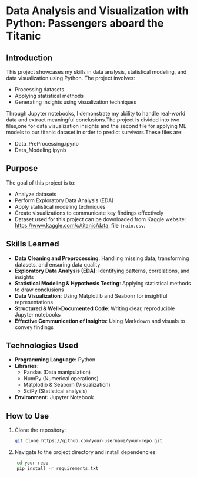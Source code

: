 
# Data Analysis and Visualization with Python: Passengers aboard the Titanic

## Introduction

This project showcases my skills in data analysis, statistical modeling, and data visualization using Python. The project involves:

- Processing datasets
- Applying statistical methods
- Generating insights using visualization techniques

Through Jupyter notebooks, I demonstrate my ability to handle real-world data and extract meaningful conclusions.The project is divided into two files,one for data visualization insights and the second file for applying ML models to our titanic dataset in order to predict survivors.These files are:
- Data_PreProcessing.ipynb
- Data_Modeling.ipynb
## Purpose

The goal of this project is to:

- Analyze datasets
- Perform Exploratory Data Analysis (EDA)
- Apply statistical modeling techniques
- Create visualizations to communicate key findings effectively
- Dataset used for this project can be downloaded from Kaggle website: https://www.kaggle.com/c/titanic/data, file `train.csv`. 

## Skills Learned

- **Data Cleaning and Preprocessing**: Handling missing data, transforming datasets, and ensuring data quality
- **Exploratory Data Analysis (EDA)**: Identifying patterns, correlations, and insights
- **Statistical Modeling & Hypothesis Testing**: Applying statistical methods to draw conclusions
- **Data Visualization**: Using Matplotlib and Seaborn for insightful representations
- **Structured & Well-Documented Code**: Writing clear, reproducible Jupyter notebooks
- **Effective Communication of Insights**: Using Markdown and visuals to convey findings

## Technologies Used

- **Programming Language:** Python
- **Libraries:**
  - Pandas (Data manipulation)
  - NumPy (Numerical operations)
  - Matplotlib & Seaborn (Visualization)
  - SciPy (Statistical analysis)
- **Environment:** Jupyter Notebook

## How to Use

1. Clone the repository:
   ```bash
   git clone https://github.com/your-username/your-repo.git

2. Navigate to the project directory and install dependencies:
 ```bash
     cd your-repo
     pip install -r requirements.txt

```

